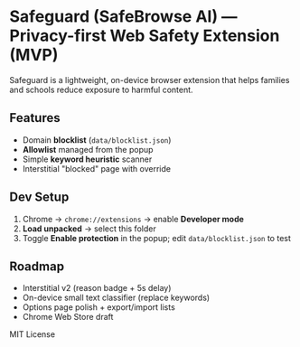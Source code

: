 # Safeguard (SafeBrowse AI) — Privacy-first Web Safety Extension (MVP)

Safeguard is a lightweight, on-device browser extension that helps families and schools
reduce exposure to harmful content.

## Features
- Domain **blocklist** (`data/blocklist.json`)
- **Allowlist** managed from the popup
- Simple **keyword heuristic** scanner
- Interstitial "blocked" page with override

## Dev Setup
1. Chrome → `chrome://extensions` → enable **Developer mode**
2. **Load unpacked** → select this folder
3. Toggle **Enable protection** in the popup; edit `data/blocklist.json` to test

## Roadmap
- Interstitial v2 (reason badge + 5s delay)
- On-device small text classifier (replace keywords)
- Options page polish + export/import lists
- Chrome Web Store draft

MIT License
